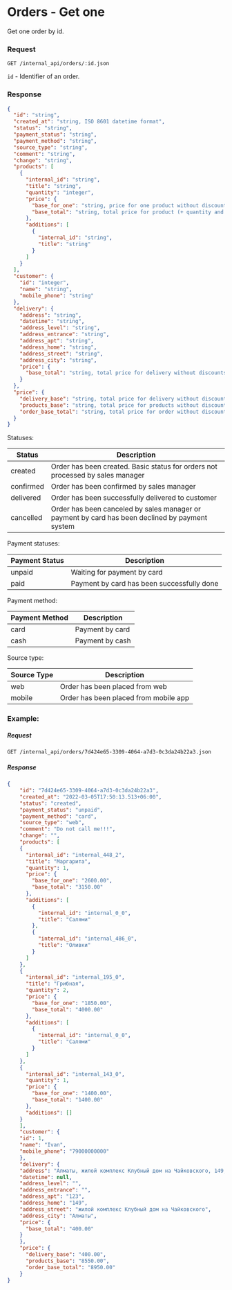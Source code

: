 # Orders - Get one

Get one order by id.

### Request
`GET /internal_api/orders/:id.json`

`id` - Identifier of an order.

### Response
```json
{
  "id": "string",
  "created_at": "string, ISO 8601 datetime format",
  "status": "string",
  "payment_status": "string",
  "payment_method": "string",
  "source_type": "string",
  "comment": "string",
  "change": "string",
  "products": [
    {
      "internal_id": "string",
      "title": "string",
      "quantity": "integer",
      "price": {
        "base_for_one": "string, price for one product without discounts",
        "base_total": "string, total price for product (+ quantity and additions) without discounts"
      },
      "additions": [
        {
          "internal_id": "string",
          "title": "string"
        }
      ]
    }
  ],
  "customer": {
    "id": "integer",
    "name": "string",
    "mobile_phone": "string"
  },
  "delivery": {
    "address": "string",
    "datetime": "string",
    "address_level": "string",
    "address_entrance": "string",
    "address_apt": "string",
    "address_home": "string",
    "address_street": "string",
    "address_city": "string",
    "price": {
      "base_total": "string, total price for delivery without discounts"
    }
  },
  "price": {
    "delivery_base": "string, total price for delivery without discounts",
    "products_base": "string, total price for products without discounts",
    "order_base_total": "string, total price for order without discounts"
  }
}
```
Statuses:

| Status    | Description                                                                                     |
|-----------|-------------------------------------------------------------------------------------------------|
| created   | Order has been created. Basic status for orders not processed by sales manager                  |
| confirmed | Order has been confirmed by sales manager                                                       |
| delivered | Order has been successfully delivered to customer                                               |
| cancelled | Order has been canceled by sales manager or payment by card has been declined by payment system |

Payment statuses:

| Payment Status | Description                                |
|----------------|--------------------------------------------|
| unpaid         | Waiting for payment by card                |
| paid           | Payment by card has been successfully done |

Payment method:

| Payment Method | Description     |
|----------------|-----------------|
| card           | Payment by card |
| cash           | Payment by cash |

Source type:

| Source Type | Description                           |
|-------------|---------------------------------------|
| web         | Order has been placed from web        |
| mobile      | Order has been placed from mobile app |

### Example:
##### Request
`GET /internal_api/orders/7d424e65-3309-4064-a7d3-0c3da24b22a3.json`

##### Response
```json
{
    "id": "7d424e65-3309-4064-a7d3-0c3da24b22a3",
    "created_at": "2022-03-05T17:50:13.513+06:00",
    "status": "created",
    "payment_status": "unpaid",
    "payment_method": "card",
    "source_type": "web",
    "comment": "Do not call me!!!",
    "change": "",
    "products": [
    {
      "internal_id": "internal_448_2",
      "title": "Маргарита",
      "quantity": 1,
      "price": {
        "base_for_one": "2600.00",
        "base_total": "3150.00"
      },
      "additions": [
        {
          "internal_id": "internal_0_0",
          "title": "Салями"
        },
        {
          "internal_id": "internal_486_0",
          "title": "Оливки"
        }
      ]
    },
    {
      "internal_id": "internal_195_0",
      "title": "Грибная",
      "quantity": 2,
      "price": {
        "base_for_one": "1850.00",
        "base_total": "4000.00"
      },
      "additions": [
        {
          "internal_id": "internal_0_0",
          "title": "Салями"
        }
      ]
    },
    {
      "internal_id": "internal_143_0",
      "quantity": 1,
      "price": {
        "base_for_one": "1400.00",
        "base_total": "1400.00"
      },
      "additions": []
    }
    ],
    "customer": {
    "id": 1,
    "name": "Ivan",
    "mobile_phone": "79000000000"
    },
    "delivery": {
    "address": "Алматы, жилой комплекс Клубный дом на Чайковского, 149, кв/оф 123", 
    "datetime": null,
    "address_level": "",
    "address_entrance": "",
    "address_apt": "123",
    "address_home": "149",
    "address_street": "жилой комплекс Клубный дом на Чайковского",
    "address_city": "Алматы",
    "price": {
      "base_total": "400.00"
    }
    },
    "price": {
      "delivery_base": "400.00",
      "products_base": "8550.00",
      "order_base_total": "8950.00"
    }
}
```



